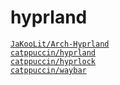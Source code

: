 # hyprland

[`JaKooLit/Arch-Hyprland`](https://github.com/JaKooLit/Arch-Hyprland)
<br>
[`catppuccin/hyprland`](https://github.com/catppuccin/hyprland)
<br>
[`catppuccin/hyprlock`](https://github.com/catppuccin/hyprlock)
<br>
[`catppuccin/waybar`](https://github.com/catppuccin/waybar?tab=readme-ov-file)
